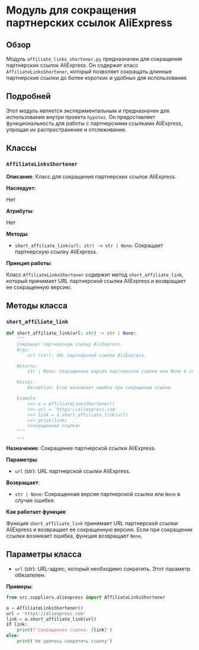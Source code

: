 # Модуль для сокращения партнерских ссылок AliExpress
## Обзор

Модуль `affiliate_links_shortener.py` предназначен для сокращения партнерских ссылок AliExpress. Он содержит класс `AffiliateLinksShortener`, который позволяет сокращать длинные партнерские ссылки до более коротких и удобных для использования.

## Подробней

Этот модуль является экспериментальным и предназначен для использования внутри проекта `hypotez`. Он предоставляет функциональность для работы с партнерскими ссылками AliExpress, упрощая их распространение и отслеживание.

## Классы

### `AffiliateLinksShortener`

**Описание**: Класс для сокращения партнерских ссылок AliExpress.

**Наследует**:

Нет

**Атрибуты**:

Нет

**Методы**:

- `short_affiliate_link(url: str) -> str | None`: Сокращает партнерскую ссылку AliExpress.

**Принцип работы**:

Класс `AffiliateLinksShortener` содержит метод `short_affiliate_link`, который принимает URL партнерской ссылки AliExpress и возвращает ее сокращенную версию.

## Методы класса

### `short_affiliate_link`

```python
def short_affiliate_link(url: str) -> str | None:
    """
    Сокращает партнерскую ссылку AliExpress.
    Args:
        url (str): URL партнерской ссылки AliExpress.

    Returns:
        str | None: Сокращенная версия партнерской ссылки или None в случае ошибки.

    Raises:
        Exception: Если возникает ошибка при сокращении ссылки.

    Example:
        >>> a = AffiliateLinksShortener()
        >>> url = 'https://aliexpress.com'
        >>> link = a.short_affiliate_link(url)
        >>> print(link)
        <сокращенная ссылка>
    """
    ...
```

**Назначение**: Сокращение партнерской ссылки AliExpress.

**Параметры**:

- `url` (str): URL партнерской ссылки AliExpress.

**Возвращает**:

- `str | None`: Сокращенная версия партнерской ссылки или `None` в случае ошибки.

**Как работает функция**:

Функция `short_affiliate_link` принимает URL партнерской ссылки AliExpress и возвращает ее сокращенную версию. Если при сокращении ссылки возникает ошибка, функция возвращает `None`.

## Параметры класса

- `url` (str): URL-адрес, который необходимо сократить. Этот параметр обязателен.

**Примеры**:

```python
from src.suppliers.aliexpress import AffiliateLinksShortener

a = AffiliateLinksShortener()
url = 'https://aliexpress.com'
link = a.short_affiliate_link(url)
if link:
    print(f'Сокращенная ссылка: {link}')
else:
    print('Не удалось сократить ссылку')